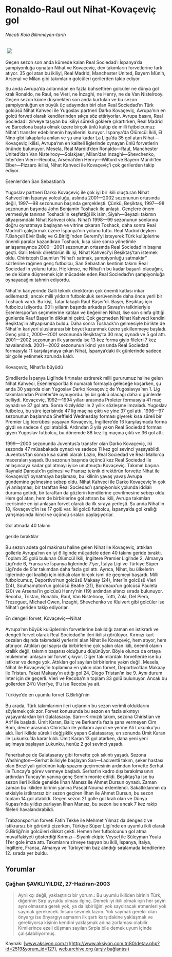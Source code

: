 # Ronaldo-Raul out Nihat-Kovaçeviç gol

*Necati Kola Bilinmeyen-tarih*

<div>
 <font>
  <img border="0" height="1" src="/web/20030919003338im_/http://www.aksiyon.com.tr/images/blank.gif"/>
 </font>
 <font class="content">
  <p>
   <img border="0" hspace="5" src="/web/20030919003338im_/http://www.aksiyon.com.tr/resim/53/58.jpg" vspace="5"/>
  </p>
 </font>
 <font class="content">
  Geçen sezon son anda kümede kalan Real Sociedad’ı İspanya’da şampiyonluğa oynatan Nihat ve Kovaçeviç, dev takımların forvetlerine fark atıyor. 35 gol atan bu ikiliyi, Real Madrid, Manchester United, Bayern Münih, Arsenal ve Milan gibi takımların golcüleri gerilerden takip ediyor
 </font>
 <p>
  <font class="content">
   Şu anda Avrupa’da adlarından en fazla bahsettiren golcüler ne dünya gol kralı Ronaldo, ne Raul, ne Vieri, ne İnzaghi, ne Henry, ne de Van Nistelrooy. Geçen sezon küme düşmekten son anda kurtulan ve bu sezon şampiyonluğun en büyük üç adayından biri olan Real Sociedad’ın Türk golcüsü Nihat Kahveci ile Yugoslav partneri Darko Kovaçeviç, Avrupa’nın en golcü forveti olarak kendilerinden sıkça söz ettiriyorlar. Avrupa basını, Real Sociedad’ı zirveye taşıyan bu ikiliyi sürekli göklere çıkartırken, Real Madrid ve Barcelona başta olmak üzere birçok ünlü kulüp de milli futbolcumuz Nihat’ı transfer edebilmenin hayallerini kuruyor. İspanya’da Ölümcül İkili, El Nino gibi lakaplarla anılan ve şu ana kadar La Liga’da 35 gol atan Nihat—Kovaçeviç ikilisi, Avrupa’nın en kaliteli liglerinde oynayan ünlü forvetlerin önünde bulunuyor. Mesela, Real Mardid’den Ronaldo—Raul, Manchester United’dan Van Nistelrooy—Solskjaer, Milan’dan İnzaghi—Shevchenko, İnter’den Vieri—Recoba, Arsenal’den Henry—Wiltord ve Bayern Münih’ten Elber—Pizzaro ikilisi, Nihat Kahveci ile Kovaçeviç’i çok gerilerden takip ediyor.
   <br/>
   <br/>
   Esenler’den San Sebastian’a
   <br/>
   <br/>
   Yugoslav partneri Darko Kovaçeviç ile çok iyi bir ikili oluşturan Nihat Kahveci’nin İspanya yolculuğu, aslında 2001—2002 sezonunun ortasında değil, 1997—98 sezonunun başında gerçekleşti. Çünkü, Beşiktaş, 1997—98 sezonunun başında John Benjamin Toshack ile anlaştı. Gençlere önem vermesiyle tanınan Toshack’ın keşfettiği ilk isim, Siyah—Beyazlı takımın altyapısındaki Nihat Kahveci oldu. Nihat’ı 1998—99 sezonunun sonlarına doğru oynatmaya başlayan ve vitrine çıkaran Toshack, daha sonra Real Madrid’i çalıştırmak üzere İspanya’nın yolunu tuttu. Real Madrid’deyken F.Bahçeli Elvir Baliç ve G.Birliği’nden Geremi’yi isteyerek Türk kulüplerine önemli paralar kazandıran Toshack, kısa süre sonra yönetimle anlaşamayınca 2000—2001 sezonunun ortasında Real Sociedad’ın başına geçti. Galli teknik direktörün ilk işi, Nihat Kahveci’yi Beşiktaş’tan istemek oldu. Chiristoph Daum’un “Nihat’ı satmak, şampiyonluğu satmaktır” sözlerine rağmen genç futbolcu, San Sebastian kentinin takımı Real Sociedad’ın yolunu tuttu. Hiç kimse, ne Nihat’ın bu kadar başarılı olacağını, ne de küme düşmemek için mücadele eden Real Sociedad’ın şampiyonluğa oynayacağını tahmin ediyordu.
   <br/>
   <br/>
   Nihat’ın kariyerinde Galli teknik direktörün çok önemli katkısı inkar edilemezdi; ancak milli yıldızın futbolculuk serüveninde daha önce yerli bir Toshack vardı. Bu kişi, Tatar lakaplı Rauf Başer’di. Başer, Beşiktaş için futbolcu izliyordu. 90’lı yılların başında arkadaşı Savaş’ın telkinleriyle Esenlerspor’un seçmelerine katılan ve beğenilen Nihat, lise son sınıfa gittiği günlerde Rauf Başer’in dikkatini çekti. Çok geçmeden Nihat Kahveci kendini Beşiktaş’ın altyapısında buldu. Daha sonra Toshack’ın gelmesiyle birlikte de Nihat’ın kariyeri uluslararası bir boyut kazanmak üzere şekillenmeye başladı. Genç yıldız, 2000—2001 sezonunda Beşiktaş’ta 30 maç oynadı ve 5 gol attı. 2001—2002 sezonunun ilk yarısında ise 13 kez forma giyip fileleri 7 kez havalandırdı. 2001—2002 sezonunun ikinci yarısında Real Sociedad formasıyla 11 karşılaşmaya çıkan Nihat, İspanya’daki ilk günlerinde sadece bir golle yetinmek zorunda kaldı.
   <br/>
   <br/>
   Kovaçeviç, Nihat’la büyüdü
   <br/>
   <br/>
   Şimdilerde İspanya Ligi’nde fırtınalar estirerek milli gururumuz haline gelen Nihat Kahveci, Esenlerspor’da 8 numaralı formayla geleceğe koşarken, şu anda 30 yaşında olan Yugoslav Darko Kovaçeviç de Yugoslavya’nın 1. Lig takımlarından Proleter’de oynuyordu. İyi bir golcü olacağı daha o günlerde belliydi. Kovaçeviç, 1992—1994 yılları arasında Proleter formasıyla 41 maç oynadı ve 37 gol attı. Sonra Kızılyıldız ile 2 yıllık sözleşme imzaladı. Yugoslav futbolcu, bu süre içerisinde 47 lig maçına çıktı ve yine 37 gol attı. 1996—97 sezonunun başlarında Sheffield Wednesday forması giyerek kısa süreli bir Premier Lig tecrübesi yaşayan Kovaçeviç, İngiltere’de 16 karşılaşmada forma giydi ve sadece 4 gol atabildi. Ardından 3 yıla yakın Real Sociedad forması giyen Yugoslav futbolcu, bu dönemde 88 kez lig maçına çıktı ve 36 gol attı.
   <br/>
   <br/>
   1999—2000 sezonunda Juventus’a transfer olan Darko Kovaçeviç, iki sezonda 47 müsabakada oynadı ve sadece 11 kez gol sevinci yaşayabildi. Juventus’tan sonra kısa süreli olarak Lazio, Real Sociedad ve Real Mallorca maceraları yaşadı. Bu sezonun başında üçüncü kez Real Sociedad ile anlaşıncaya kadar gol atmayı iyice unutmuştu Kovaçeviç. Takımın başına Raynald Danouix’in gelmesi ve Fransız teknik direktörün forvette Nihat ile Kovaçeviç’i oynatmaya başlaması, bu ikilinin yavaş yavaş Avrupa gündemine gelmesine sebep oldu. Nihat Kahveci ile Darko Kovaçeviç’in çok iyi anlaşması, bir taraftan Real Sociedad’ı şampiyonluk yolunda iddialı duruma getirdi, bir taraftan da gözlerin kendilerine çevrilmesine sebep oldu. Hem gol atan, hem de birbirlerine gol attıran bu ikili, Avrupa takımları içerisinde en iyi anlaşan forvet olarak da ilk sıraya yerleşti. Şu anda Nihat’ın 18, Kovaçeviç’in ise 17 golü var. İki golcü futbolcu, İspanya’da gol krallığı yarışmasında ikinci ve üçüncü sıraları paylaşıyorlar.
   <br/>
   <br/>
   Gol atmada 40 takımı
   <br/>
   <br/>
   geride bıraktılar
   <br/>
   <br/>
   Bu sezon adeta gol makinası haline gelen Nihat ile Kovaçeviç, attıkları gollerle Avrupa’nın en iyi 6 liginde mücadele eden 40 takımı geride bıraktı. Toplam 35 golü bulunan Ölümcül İkili, İngiltere Premier Ligi’nde 2, Almanya Ligi’nde 6, Fransa ve İspanya liglerinde 7’şer, İtalya Ligi ve Türkiye Süper Ligi’nde de 9’ar takımdan daha fazla gol attı. Ayrıca, Nihat, bu ülkelerin liglerinde gol krallığı için iddialı olan birçok ismi de geçmeyi başardı. Milli futbolcumuz, Deportivo’nun golcüsü Makaay (24), İnter’in golcüsü Vieri (24), Southampton’un golcüsü Beatie (21), Bordeaux’un golcüsü Pauleta (20) ve Arsenal’in golcüsü Henry’nin (19) ardından altıncı sırada bulunuyor. Recoba, Tristan, Ronaldo, Raul, Van Nistelrooy, Totti, Zola, Del Piero, Trezeguet, Michael Owen, İnzaghi, Shevchenko ve Kluivert gibi golcüler ise Nihat’ı geriden takip ediyorlar.
   <br/>
   <br/>
   En dengeli forvet, Kovaçeviç—Nihat
   <br/>
   <br/>
   Avrupa’nın büyük kulüplerinin forvetlerine bakıldığı zaman en istikrarlı ve dengeli forvet olarak Real Sociedad’ın ileri ikilisi görülüyor. Kırmızı kart cezaları dışında takımdaki yerlerini alan Nihat ile Kovaçeviç, hem atıyor, hem attırıyor. Attıkları gol sayısı da birbirlerine çok yakın olan ikili, önemli olanın krallık değil, takımın başarısı olduğunu düşünüyor. Böyle olunca da ortaya mükemmel anlaşan bir forvet çıkıyor. Diğer takımlardaki forvetlerde ise bu istikrar ve denge yok. Attıkları gol sayıları birbirlerine yakın değil. Mesela, Nihat ile Kovaçeviç’in toplamına en yakın olan forvet, Deportivo’dan Makaay ile Tristan. Fakat Makaay’ın attığı gol 24, Diego Tristan’ın ise 9. Aynı durum İnter için de geçerli. Vieri ve Recoba’nın toplam 33 golü bulunuyor. Ancak bu gollerden 24’ü Vieri’ye, 9’u ise Recoba’ya ait.
   <br/>
   <br/>
   Türkiye’de en uyumlu forvet G.Birliği’nin
   <br/>
   <br/>
   Bu arada, Türk takımlarının ileri uçlarının bu sezon verimli olduklarını söylemek çok zor. Forvet konusunda bu sezon en fazla sıkıntıyı yaşayanlardan biri Galatasaray. Sarı—Kırmızılı takım, sezona Chiristian ve Arif ile başladı. Ümit Karan, Baliç ve Berkant’a fazla şans vermeyen Cim Bom, devre arasında Chiristian ile yollarını ayırdı ve yerine Ali Lukunku’yu aldı. İleri ikilide sürekli değişiklik yapan Galatasaray, en sonunda Ümit Karan ile Lukunku’da karar kıldı. Ümit Karan 13 gol atarken, daha yeni yeni açılmaya başlayan Lukunku, henüz 2 gol sevinci yaşadı.
   <br/>
   <br/>
   Fenerbahçe de Galatasaray gibi forvette çok sıkıntı yaşadı. Sezona Washington—Serhat ikilisiyle başlayan Sarı—Lacivertli takım, şeker hastası olan Brezilyalı golcünün kalp spazmı geçirmesinin ardından forvette Serhat ile Tuncay’a görev vermeye başladı. Serhat’ın kadro dışı bırakılmasının ardından Tuncay’ın yanına genç Semih monte edildi. Beşiktaş’ta ise bu sezon ileri ikilide genelde İlhan Mansız ile Ahmet Dursun oynadı. Zaman zaman bu ikiliden birinin yanına Pascal Nouma eklemlendi. Sakatlıklarının da etkisiyle istikrarsız bir sezon geçiren İlhan ile Ahmet Dursun, bu sezon toplam 14 gol atabildi. Geçen sezon 21 golle gol kralı olan ve Dünya Kupası’nda yıldızı parlayan İlhan Mansız, bu sezon ise ancak 7 kez rakip fileleri havalandırabildi.
   <br/>
   <br/>
   Trabzonspor’un forveti Fatih Tekke ile Mehmet Yılmaz da dengesiz ve istikrarsız bir görüntü çizerken, Türkiye Süper Ligi’nde en uyumlu ikili olarak G.Birliği’nin golcüleri dikkat çekti. Hemen her futbolcunun gol atma muvaffakiyeti gösterdiği Kırmızı—Siyahlı ekipte Veysel ile Süleyman Youla 11’er gole imza attı. Takımlarını zirveye taşıyan bu ikili, İspanya, İtalya, İngiltere, Fransa, Almanya ve Türkiye’nin baz alındığı sıralamada kendilerine 12. sırada yer buldu.
   <br/>
  </font>
 </p>
</div>


## Yorumlar

### Çağhan ŞAVKLIYILDIZ, 27-Haziran-2003
> Ayrılıkçı değil, yaklaştırıcı bir yorum.: 
> Bu uyumlu ikiliden birinin Türk, diğerinin Sırp uyruklu olması ilginç. Demek iyi ikili olmak için her şeyin aynı olmasına gerek yok, ya da işbirliğini yok saydıracak etmenleri yok saymak gerekecek. İnsanı sevmek lazım. Yok saymak gerekli olan önyargı ise önyargıyı aşmanın ilk şartı karşıdakine yaklaşmak ve gerekiyorsa kişinin kendini yaklaşmak adına zorlaması olabilir. Kimilerince ezeli düşman sayılan Sırpla bile demek uyum içinde çalışılabiliyormuş.

Kaynak: [www.aksiyon.com.tr](http://www.aksiyon.com.tr:80/detay.php?id=2519&yorum_id=127), [web.archive.org (arşiv bağlantısı)](http://web.archive.org/web/20030919003338/http://www.aksiyon.com.tr:80/detay.php?id=2519&yorum_id=127)
